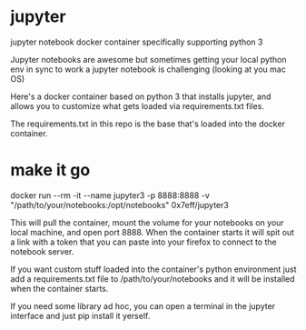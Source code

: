 # jupyter
jupyter notebook docker container specifically supporting python 3

Jupyter notebooks are awesome but sometimes getting your local python env in sync to work a jupyter notebook is challenging (looking at you mac OS)

Here's a docker container based on python 3 that installs jupyter, and allows you to customize what gets loaded via requirements.txt files.

The requirements.txt in this repo is the base that's loaded into the docker container.

# make it go

docker run --rm -it --name jupyter3 -p 8888:8888  -v "/path/to/your/notebooks:/opt/notebooks" 0x7eff/jupyter3

This will pull the container, mount the volume for your notebooks on your local machine, and open port 8888. When the container starts it will spit out a link with a token that you can paste into your firefox to connect to the notebook server.

If you want custom stuff loaded into the container's python environment just add a requirements.txt file to /path/to/your/notebooks and it will be installed when the container starts.

If you need some library ad hoc, you can open a terminal in the jupyter interface and just pip install it yerself.
